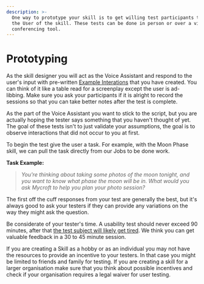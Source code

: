 ```yaml
---
description: >-
  One way to prototype your skill is to get willing test participants to act as
  the User of the skill. These tests can be done in person or over a video
  conferencing tool.
---
```


# Prototyping

As the skill designer you will act as the Voice Assistant and respond to the user's input with pre-written [Example Interations](example-dialogs.md) that you have created. You can think of it like a table read for a screenplay except the user is ad-libbing. Make sure you ask your participants if it is alright to record the sessions so that you can take better notes after the test is complete.

As the part of the Voice Assistant you want to stick to the script, but you are actually hoping the tester says something that you haven't thought of yet. The goal of these tests isn't to just validate your assumptions, the goal is to observe interactions that did not occur to you at first.

To begin the test give the user a task. For example, with the Moon Phase skill, we can pull the task directly from our Jobs to be done work.

**Task Example:**

> _You're thinking about taking some photos of the moon tonight, and you want to know what phase the moon will be in. What would you ask Mycroft to help you plan your photo session?_

The first off the cuff responses from your test are generally the best, but it's always good to ask your testers if they can provide any variations on the way they might ask the question.

Be considerate of your tester's time. A usability test should never exceed 90 minutes, after that [the test subject will likely get tired](https://www.nngroup.com/articles/time-budgets-for-usability-sessions/). We think you can get valuable feedback in a 30 to 45 minute session.

If you are creating a Skill as a hobby or as an individual you may not have the resources to provide an incentive to your testers. In that case you might be limited to friends and family for testing. If you are creating a skill for a larger organisation make sure that you think about possible incentives and check if your organisation requires a legal waiver for user testing.
